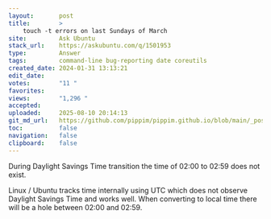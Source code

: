 ```yaml
---
layout:       post
title:        >
    touch -t errors on last Sundays of March
site:         Ask Ubuntu
stack_url:    https://askubuntu.com/q/1501953
type:         Answer
tags:         command-line bug-reporting date coreutils
created_date: 2024-01-31 13:13:21
edit_date:    
votes:        "11 "
favorites:    
views:        "1,296 "
accepted:     
uploaded:     2025-08-10 20:14:13
git_md_url:   https://github.com/pippim/pippim.github.io/blob/main/_posts/2024/2024-01-31-touch-t-errors-on-last-Sundays-of-March.md
toc:          false
navigation:   false
clipboard:    false
---
```


During Daylight Savings Time transition the time of 02:00 to 02:59 does not exist. 

Linux / Ubuntu tracks time internally using UTC which does not observe Daylight Savings Time and works well. When converting to local time there will be a hole between 02:00 and 02:59.
